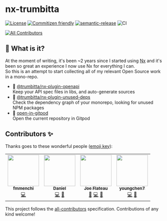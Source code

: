 # nx-trumbitta

[![License](https://img.shields.io/npm/l/@trumbitta/nx-plugin-openapi)]()
[![Commitizen friendly](https://img.shields.io/badge/commitizen-friendly-brightgreen.svg)](http://commitizen.github.io/cz-cli/)
[![semantic-release](https://img.shields.io/badge/%20%20%F0%9F%93%A6%F0%9F%9A%80-semantic--release-e10079.svg)](https://github.com/semantic-release/semantic-release)
![CI](https://github.com/trumbitta/nx-trumbitta/workflows/CI/badge.svg?event=push)

<!-- ALL-CONTRIBUTORS-BADGE:START - Do not remove or modify this section -->
[![All Contributors](https://img.shields.io/badge/all_contributors-4-orange.svg?style=flat-square)](#contributors-)
<!-- ALL-CONTRIBUTORS-BADGE:END -->

## 🧐 What is it?

At the moment of writing, it's been ~2 years since I started using [Nx](https://github.com/nrwl/nx) and it's been so great an experience I now use Nx for everything I can.  
So this is an attempt to start collecting all of my relevant Open Source work in a mono-repo.

- 🤖 [@trumbitta/nx-plugin-openapi](packages/nx-plugin-openapi/README.md)  
  Keep your API spec files in libs, and auto-generate sources
- 🧽 [@trumbitta/nx-plugin-unused-deps](packages/nx-plugin-unused-deps/README.md)  
  Check the dependency graph of your monorepo, looking for unused NPM packages
- 🍊 [open-in-gitpod](packages/open-in-gitpod/README.md)  
  Open the current repository in Gitpod

## Contributors ✨

Thanks goes to these wonderful people ([emoji key](https://allcontributors.org/docs/en/emoji-key)):

<!-- ALL-CONTRIBUTORS-LIST:START - Do not remove or modify this section -->
<!-- prettier-ignore-start -->
<!-- markdownlint-disable -->
<table>
  <tr>
    <td align="center"><a href="https://github.com/fmmenchi"><img src="https://avatars.githubusercontent.com/u/12685345?v=4?s=100" width="100px;" alt=""/><br /><sub><b>fmmenchi</b></sub></a><br /><a href="https://github.com/trumbitta/nx-trumbitta/commits?author=fmmenchi" title="Code">💻</a></td>
    <td align="center"><a href="https://github.com/djbreen7"><img src="https://avatars.githubusercontent.com/u/13296622?v=4?s=100" width="100px;" alt=""/><br /><sub><b>Daniel</b></sub></a><br /><a href="https://github.com/trumbitta/nx-trumbitta/commits?author=djbreen7" title="Code">💻</a> <a href="https://github.com/trumbitta/nx-trumbitta/issues?q=author%3Adjbreen7" title="Bug reports">🐛</a></td>
    <td align="center"><a href="http://joeflateau.net"><img src="https://avatars.githubusercontent.com/u/643331?v=4?s=100" width="100px;" alt=""/><br /><sub><b>Joe Flateau</b></sub></a><br /><a href="https://github.com/trumbitta/nx-trumbitta/issues?q=author%3Ajoeflateau" title="Bug reports">🐛</a> <a href="https://github.com/trumbitta/nx-trumbitta/commits?author=joeflateau" title="Code">💻</a> <a href="https://github.com/trumbitta/nx-trumbitta/commits?author=joeflateau" title="Documentation">📖</a></td>
    <td align="center"><a href="https://github.com/youngchen7"><img src="https://avatars.githubusercontent.com/u/7578483?v=4?s=100" width="100px;" alt=""/><br /><sub><b>youngchen7</b></sub></a><br /><a href="https://github.com/trumbitta/nx-trumbitta/commits?author=youngchen7" title="Code">💻</a> <a href="https://github.com/trumbitta/nx-trumbitta/issues?q=author%3Ayoungchen7" title="Bug reports">🐛</a></td>
  </tr>
</table>

<!-- markdownlint-restore -->
<!-- prettier-ignore-end -->

<!-- ALL-CONTRIBUTORS-LIST:END -->

This project follows the [all-contributors](https://github.com/all-contributors/all-contributors) specification. Contributions of any kind welcome!
